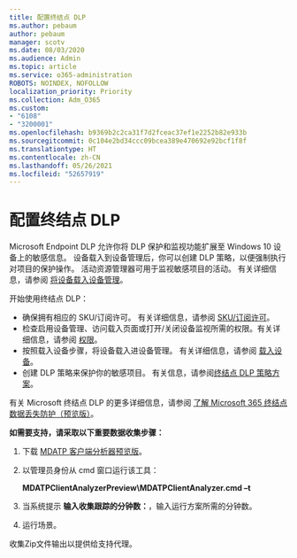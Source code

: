 ```yaml
---
title: 配置终结点 DLP
ms.author: pebaum
author: pebaum
manager: scotv
ms.date: 08/03/2020
ms.audience: Admin
ms.topic: article
ms.service: o365-administration
ROBOTS: NOINDEX, NOFOLLOW
localization_priority: Priority
ms.collection: Adm_O365
ms.custom:
- "6108"
- "3200001"
ms.openlocfilehash: b9369b2c2ca31f7d2fceac37ef1e2252b82e933b
ms.sourcegitcommit: 0c104e2bd34ccc09bcea389e470692e92bcf1f8f
ms.translationtype: HT
ms.contentlocale: zh-CN
ms.lasthandoff: 05/26/2021
ms.locfileid: "52657919"
---
```

# <a name="configure-endpoint-dlp"></a>配置终结点 DLP

Microsoft Endpoint DLP 允许你将 DLP 保护和监视功能扩展至 Windows 10 设备上的敏感信息。 设备载入到设备管理后，你可以创建 DLP 策略，以便强制执行对项目的保护操作。 活动资源管理器可用于监视敏感项目的活动。 有关详细信息，请参阅 [将设备载入设备管理](/microsoft-365/compliance/endpoint-dlp-getting-started#onboarding-devices-into-device-management)。  

开始使用终结点 DLP：

- 确保拥有相应的 SKU/订阅许可。 有关详细信息，请参阅 [SKU/订阅许可](/microsoft-365/compliance/endpoint-dlp-getting-started#skusubscriptions-licensing)。
- 检查启用设备管理、访问载入页面或打开/关闭设备监视所需的权限。有关详细信息，请参阅 [权限](/microsoft-365/compliance/endpoint-dlp-getting-started#permissions)。
- 按照载入设备步骤，将设备载入进设备管理。 有关详细信息，请参阅 [载入设备](/microsoft-365/compliance/endpoint-dlp-getting-started#onboarding-devices)。 
- 创建 DLP 策略来保护你的敏感项目。 有关信息，请参阅[终结点 DLP 策略方案](/microsoft-365/compliance/endpoint-dlp-using?view=o365-worldwide#endpoint-dlp-policy-scenarios)。

有关 Microsoft 终结点 DLP 的更多详细信息，请参阅 [了解 Microsoft 365 终结点数据丢失防护（预览版）](/microsoft-365/compliance/endpoint-dlp-learn-about)。

**如需要支持，请采取以下重要数据收集步骤：**

1. 下载 [MDATP 客户端分析器预览版](https://aka.ms/betamdatpanalyzer)。
1. 以管理员身份从 cmd 窗口运行该工具：

    **MDATPClientAnalyzerPreview\MDATPClientAnalyzer.cmd –t**

1. 当系统提示 **输入收集跟踪的分钟数：**，输入运行方案所需的分钟数。
1. 运行场景。

收集Zip文件输出以提供给支持代理。
